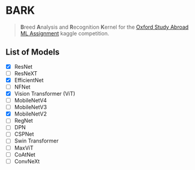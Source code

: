# BARK
> **B**reed **A**nalysis and **R**ecognition **K**ernel
> for the [Oxford Study Abroad ML Assignment](https://www.kaggle.com/competitions/oxford-study-abroad-ml-assignment-2024/data) kaggle competition.

## List of Models
- [x] ResNet
- [ ] ResNeXT
- [x] EfficientNet
- [ ] NFNet
- [x] Vision Transformer (ViT)
- [ ] MobileNetV4
- [ ] MobileNetV3
- [x] MobileNetV2
- [ ] RegNet
- [ ] DPN
- [ ] CSPNet
- [ ] Swin Transformer
- [ ] MaxViT
- [ ] CoAtNet
- [ ] ConvNeXt